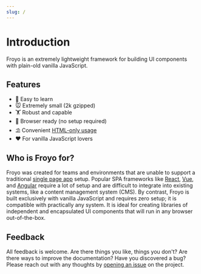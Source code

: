 ```yaml
---
slug: /
---
```


# Introduction

Froyo is an extremely lightweight framework for building UI components with plain-old vanilla JavaScript.

## Features

-   📖 Easy to learn
-   🐭 Extremely small (2k gzipped)
-   🏋 Robust and capable
-   🚀 Browser ready (no setup required)
-   ⛱️ Convenient [HTML-only usage](../fundamentals/html-only-usage.md)
-   ❤ For vanilla JavaScript lovers

## Who is Froyo for?

Froyo was created for teams and environments that are unable to support a traditional [single page app](https://developer.mozilla.org/en-US/docs/Glossary/SPA) setup. Popular SPA frameworks like [React](https://reactjs.org/), [Vue](https://vuejs.org/), and [Angular](https://angularjs.org/) require a lot of setup and are difficult to integrate into existing systems, like a content management system (CMS). By contrast, Froyo is built exclusively with vanilla JavaScript and requires zero setup; it is compatible with practically any system. It is ideal for creating libraries of independent and encapsulated UI components that will run in any browser out-of-the-box.

## Feedback

All feedback is welcome. Are there things you like, things you don't? Are there ways to improve the documentation? Have you discovered a bug? Please reach out with any thoughts by [opening an issue](https://github.com/marksmccann/froyo/issues/new) on the project.
